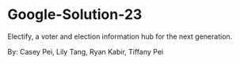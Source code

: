 # Google-Solution-23

Electify, a voter and election information hub for the next generation.

By: Casey Pei, Lily Tang, Ryan Kabir, Tiffany Pei
